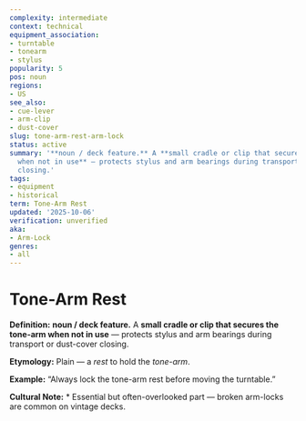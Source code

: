 ```yaml
---
complexity: intermediate
context: technical
equipment_association:
- turntable
- tonearm
- stylus
popularity: 5
pos: noun
regions:
- US
see_also:
- cue-lever
- arm-clip
- dust-cover
slug: tone-arm-rest-arm-lock
status: active
summary: '**noun / deck feature.** A **small cradle or clip that secures the tone-arm
  when not in use** — protects stylus and arm bearings during transport or dust-cover
  closing.'
tags:
- equipment
- historical
term: Tone-Arm Rest
updated: '2025-10-06'
verification: unverified
aka:
- Arm-Lock
genres:
- all
---
```


# Tone-Arm Rest

**Definition:** **noun / deck feature.** A **small cradle or clip that secures the tone-arm when not in use** — protects stylus and arm bearings during transport or dust-cover closing.

**Etymology:** Plain — a *rest* to hold the *tone-arm*.

**Example:** “Always lock the tone-arm rest before moving the turntable.”

**Cultural Note:** * Essential but often-overlooked part — broken arm-locks are common on vintage decks.

